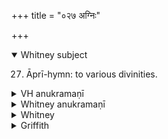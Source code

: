 +++
title = "०२७ अग्निः"

+++
<details open><summary>Whitney subject</summary>

27. Āprī-hymn: to various divinities.
</details>

<details><summary>VH anukramaṇī</summary>

अग्निः।  
१-१२ ब्रह्म। अग्निः। १ बृहतीगर्भा त्रिष्टुप्, २ द्विपदा साम्नी भुरिगनुष्टुप्, ३ द्विपदार्ची बृहती, ४ द्विपदा साम्नी भुरिग्बृहती, ५ द्विपदा साम्नी त्रिष्टुप्, ६ द्विपदा विराण्नाम गायत्री, ७ द्विपदा साम्नी बृहती, ७ संस्तारपङ्क्तिः, ९ षट्-पदानुष्टुब्गर्भा परातिजगती, १०-१२ पुरउष्णिक् (२-७ एकावसाना)।
</details>

<details><summary>Whitney anukramaṇī</summary>

[Brahman.—dvādaśakam. āgneyam. 1. bṛhatīgarbhā triṣṭubh; 2. 2-p. sāmnām bhuriganuṣṭubh; 3. 2-p. ārcī bṛhatī; 4. 2-p. sāmnī bhurigbṛhatī; 5. 2-p. sāmnī triṣṭubh; 6. 2-p. virāṇ nāma gāyatrī; 7. 2-p. sāmnī bṛhatī (imā ⌊2-7?⌋ ekāvasānāḥ); 8. saṁstārapan̄kti; 9. 6-p. anuṣṭubgarbhā parātijagatī; 10-12. purauṣṇih.]
</details>

<details><summary>Whitney</summary>

### Comment
This peculiar and half-metrical āprī-hymn occurs also in several Yajur-Veda texts: hamely, in VS. (xxvii. 11-22), in TS. (iv. 1. 8), and in MS. (ii. 12. 6); further, in K. (xviii. 17), and (acc. to Schroeder's note) in Kap.S. The versions in VS. and TS. agree very closely throughout, in readings and in division; there is in all the verses a more or less imperfect metrical structure, of three triṣṭubh-like pādas to a verse. MS. also in general agrees with these, but has an inserted passage in its vs. 5 which dislocates the division of vss. 2-4. Ppp. has the same hymn in ix., and follows pretty closely the Yajus-version. In our text the proper division is thrown into great confusion, and there are many readings which are obviously mere corruptions. The Anukr. supports our mss. at all points. The division of VS. and TS., as being necessary to any understanding of the hymn, is noted in brackets in the translation below.


The hymn is not used as an āprī-hymn in the liturgical literature, but is quoted in Kāuś. (23. 7) in the ceremony of consecration of a new house, and again (45. 8), in the vaśāśamana rite, to accompany (with the kindred hymn v. 12) an offering of the omentum of a cow; while (19. 1, note) the paddhati reckons it among the puṣṭika mantras. Vss. 1 and 2 (with the division as in our text) are used by Vāit. (10. 13, 12) in the paśubandha ceremony.


### Translations
Translated: Ludwig, p. 434; Griffith, i. 232.—Weber, xviii. 269, gives a general introductory comment to the hymn, but leaves it, on account of "the numerous misdivisions and corruptions of this, its Atharvan version," untranslated. Cf. hymn 12 of this book.
</details>

<details><summary>Griffith</summary>

An Apri or Propitiatory hymn
</details>

